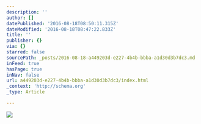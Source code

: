 ```yaml
---
description: ''
author: []
datePublished: '2016-08-18T08:50:11.315Z'
dateModified: '2016-08-18T08:47:22.833Z'
title: ''
publisher: {}
via: {}
starred: false
sourcePath: _posts/2016-08-18-a449203d-e227-4b4b-bbba-a1d30d3b7dc3.md
inFeed: true
hasPage: true
inNav: false
url: a449203d-e227-4b4b-bbba-a1d30d3b7dc3/index.html
_context: 'http://schema.org'
_type: Article

---
```

![](https://the-grid-user-content.s3-us-west-2.amazonaws.com/c918237d-f76d-428f-9b99-a04277f5b98c.jpg)
